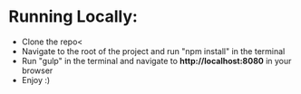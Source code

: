 # Running Locally: #
  * Clone the repo<
  * Navigate to the root of the project and run "npm install" in the terminal
  * Run "gulp" in the terminal and navigate to <strong>http://localhost:8080</strong> in your browser
  * Enjoy :)
